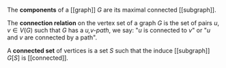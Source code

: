 The **components** of a [[graph]] $G$ are its maximal connected [[subgraph]].

The **connection relation** on the vertex set of a graph $G$ is the set of pairs $u,v \in V(G)$ such that $G$ has a *u,v-path*, we say: "*u* is connected to *v*" or "*u* and *v* are connected by a path".

A **connected set** of vertices is a set $S$ such that the induce [[subgraph]] $G[S]$ is [[connected]].